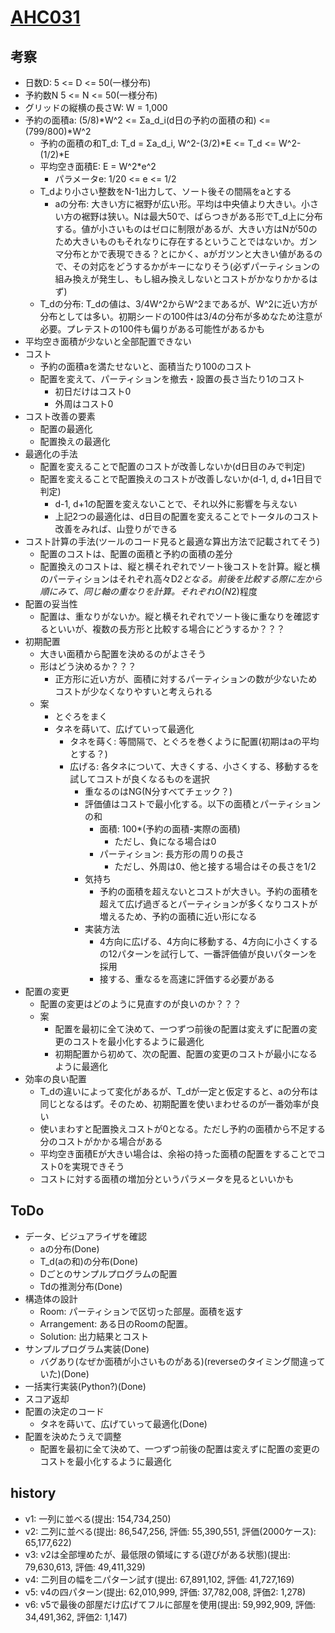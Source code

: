 # [AHC031](https://atcoder.jp/contests/ahc031)

## 考察

- 日数D: 5 <= D <= 50(一様分布)
- 予約数N 5 <= N <= 50(一様分布)
- グリッドの縦横の長さW: W = 1,000
- 予約の面積a: (5/8)*W^2 <= Σa_d_i(d日の予約の面積の和) <= (799/800)*W^2
  - 予約の面積の和T_d: T_d = Σa_d_i, W^2-(3/2)*E <= T_d <= W^2-(1/2)*E
  - 平均空き面積E: E = W^2*e^2
    - パラメータe: 1/20 <= e <= 1/2
  - T_dより小さい整数をN-1出力して、ソート後その間隔をaとする
    - aの分布: 大きい方に裾野が広い形。平均は中央値より大きい。小さい方の裾野は狭い。Nは最大50で、ばらつきがある形でT_d上に分布する。値が小さいものはゼロに制限があるが、大きい方はNが50のため大きいものもそれなりに存在するということではないか。ガンマ分布とかで表現できる？とにかく、aがガツンと大きい値があるので、その対応をどうするかがキーになりそう(必ずパーティションの組み換えが発生し、もし組み換えしないとコストがかなりかかるはず)
  - T_dの分布: T_dの値は、3/4W^2からW^2まであるが、W^2に近い方が分布としては多い。初期シードの100件は3/4の分布が多めなため注意が必要。プレテストの100件も偏りがある可能性があるかも
- 平均空き面積が少ないと全部配置できない
- コスト
  - 予約の面積aを満たせないと、面積当たり100のコスト
  - 配置を変えて、パーティションを撤去・設置の長さ当たり1のコスト
    - 初日だけはコスト0
    - 外周はコスト0
- コスト改善の要素
  - 配置の最適化
  - 配置換えの最適化
- 最適化の手法
  - 配置を変えることで配置のコストが改善しないか(d日目のみで判定)
  - 配置を変えることで配置換えのコストが改善しないか(d-1, d, d+1日目で判定)
    - d-1, d+1の配置を変えないことで、それ以外に影響を与えない
    - 上記2つの最適化は、d日目の配置を変えることでトータルのコスト改善をみれば、山登りができる
- コスト計算の手法(ツールのコード見ると最適な算出方法で記載されてそう)
  - 配置のコストは、配置の面積と予約の面積の差分
  - 配置換えのコストは、縦と横それぞれでソート後コストを計算。縦と横のパーティションはそれぞれ高々D*2となる。前後を比較する際に左から順にみて、同じ軸の重なりを計算。それぞれO(N*2)程度
- 配置の妥当性
  - 配置は、重なりがないか。縦と横それぞれでソート後に重なりを確認するといいが、複数の長方形と比較する場合にどうするか？？？
- 初期配置
  - 大きい面積から配置を決めるのがよさそう
  - 形はどう決めるか？？？
    - 正方形に近い方が、面積に対するパーティションの数が少ないためコストが少なくなりやすいと考えられる
  - 案
    - とぐろをまく
    - タネを蒔いて、広げていって最適化
      - タネを蒔く: 等間隔で、とぐろを巻くように配置(初期はaの平均とする？)
      - 広げる: 各タネについて、大きくする、小さくする、移動するを試してコストが良くなるものを選択
        - 重なるのはNG(N分すべてチェック？)
        - 評価値はコストで最小化する。以下の面積とパーティションの和
          - 面積: 100*(予約の面積-実際の面積)
            - ただし、負になる場合は0
          - パーティション: 長方形の周りの長さ
            - ただし、外周は0、他と接する場合はその長さを1/2
        - 気持ち
          - 予約の面積を超えないとコストが大きい。予約の面積を超えて広げ過ぎるとパーティションが多くなりコストが増えるため、予約の面積に近い形になる
        - 実装方法
          - 4方向に広げる、4方向に移動する、4方向に小さくするの12パターンを試行して、一番評価値が良いパターンを採用
          - 接する、重なるを高速に評価する必要がある
- 配置の変更
  - 配置の変更はどのように見直すのが良いのか？？？
  - 案
    - 配置を最初に全て決めて、一つずつ前後の配置は変えずに配置の変更のコストを最小化するように最適化
    - 初期配置から初めて、次の配置、配置の変更のコストが最小になるように最適化
- 効率の良い配置
  - T_dの違いによって変化があるが、T_dが一定と仮定すると、aの分布は同じとなるはず。そのため、初期配置を使いまわせるのが一番効率が良い
  - 使いまわすと配置換えコストが0となる。ただし予約の面積から不足する分のコストがかかる場合がある
  - 平均空き面積Eが大きい場合は、余裕の持った面積の配置をすることでコスト0を実現できそう
  - コストに対する面積の増加分というパラメータを見るといいかも

## ToDo

- データ、ビジュアライザを確認
  - aの分布(Done)
  - T_d(aの和)の分布(Done)
  - Dごとのサンプルプログラムの配置
  - Tdの推測分布(Done)
- 構造体の設計
  - Room: パーティションで区切った部屋。面積を返す
  - Arrangement: ある日のRoomの配置。
  - Solution: 出力結果とコスト
- サンプルプログラム実装(Done)
  - バグあり(なぜか面積が小さいものがある)(reverseのタイミング間違っていた)(Done)
- 一括実行実装(Python?)(Done)
- スコア返却
- 配置の決定のコード
  - タネを蒔いて、広げていって最適化(Done)
- 配置を決めたうえで調整
  - 配置を最初に全て決めて、一つずつ前後の配置は変えずに配置の変更のコストを最小化するように最適化

## history
- v1: 一列に並べる(提出: 154,734,250)
- v2: 二列に並べる(提出: 86,547,256, 評価: 55,390,551, 評価(2000ケース): 65,177,622)
- v3: v2は全部埋めたが、最低限の領域にする(遊びがある状態)(提出: 79,630,613, 評価: 49,411,329)
- v4: 二列目の幅を二パターン試す(提出: 67,891,102, 評価: 41,727,169)
- v5: v4の四パターン(提出: 62,010,999, 評価: 37,782,008, 評価2: 1,278)
- v6: v5で最後の部屋だけ広げてフルに部屋を使用(提出: 59,992,909, 評価: 34,491,362, 評価2: 1,147)

